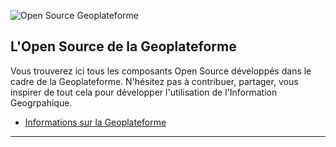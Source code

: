 ![Open Source Geoplateforme](https://github.com/Geoplateforme/.github/assets/16741984/b900fab3-5b28-42ef-8539-9abf23e83ad5) 


## L'Open Source de la Geoplateforme 

Vous trouverez ici tous les composants Open Source développés dans le cadre de la Geoplateforme.
N'hésitez pas à contribuer, partager, vous inspirer de tout cela pour développer l'utilisation de l'Information Geogrpahique.

* [Informations sur la Geoplateforme](https://www.ign.fr/geoplateforme)
----
